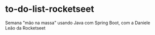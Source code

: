 # to-do-list-rocketseet
Semana "mão na massa" usando Java com Spring Boot, com a Daniele Leão da Rocketseet
